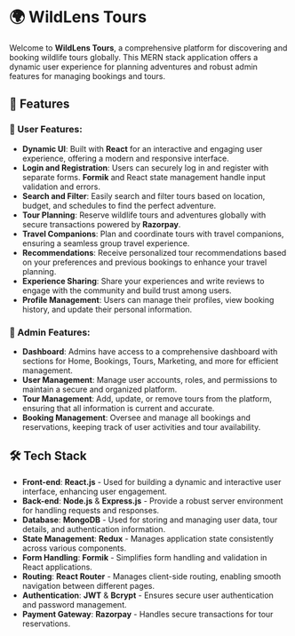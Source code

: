 # 🌍 WildLens Tours

Welcome to **WildLens Tours**, a comprehensive platform for discovering and booking wildlife tours globally. This MERN stack application offers a dynamic user experience for planning adventures and robust admin features for managing bookings and tours.

## 🚀 Features

### 🧳 User Features:
- **Dynamic UI**: Built with **React** for an interactive and engaging user experience, offering a modern and responsive interface.
- **Login and Registration**: Users can securely log in and register with separate forms. **Formik** and React state management handle input validation and errors.
- **Search and Filter**: Easily search and filter tours based on location, budget, and schedules to find the perfect adventure.
- **Tour Planning**: Reserve wildlife tours and adventures globally with secure transactions powered by **Razorpay**.
- **Travel Companions**: Plan and coordinate tours with travel companions, ensuring a seamless group travel experience.
- **Recommendations**: Receive personalized tour recommendations based on your preferences and previous bookings to enhance your travel planning.
- **Experience Sharing**: Share your experiences and write reviews to engage with the community and build trust among users.
- **Profile Management**: Users can manage their profiles, view booking history, and update their personal information.

### 🏢 Admin Features:
- **Dashboard**: Admins have access to a comprehensive dashboard with sections for Home, Bookings, Tours, Marketing, and more for efficient management.
- **User Management**: Manage user accounts, roles, and permissions to maintain a secure and organized platform.
- **Tour Management**: Add, update, or remove tours from the platform, ensuring that all information is current and accurate.
- **Booking Management**: Oversee and manage all bookings and reservations, keeping track of user activities and tour availability.

## 🛠️ Tech Stack

- **Front-end**: **React.js** - Used for building a dynamic and interactive user interface, enhancing user engagement.
- **Back-end**: **Node.js** & **Express.js** - Provide a robust server environment for handling requests and responses.
- **Database**: **MongoDB** - Used for storing and managing user data, tour details, and authentication information.
- **State Management**: **Redux** - Manages application state consistently across various components.
- **Form Handling**: **Formik** - Simplifies form handling and validation in React applications.
- **Routing**: **React Router** - Manages client-side routing, enabling smooth navigation between different pages.
- **Authentication**: **JWT** & **Bcrypt** - Ensures secure user authentication and password management.
- **Payment Gateway**: **Razorpay** - Handles secure transactions for tour reservations.